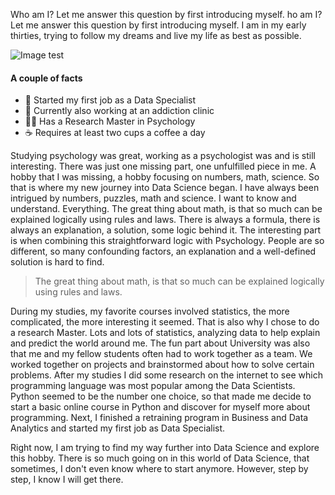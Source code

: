 Who am I? Let me answer this question by first introducing myself. ho am I? Let me answer this question by first introducing myself. I am in my early thirties, trying to follow my dreams and live my life as
              best as possible.

![Image test](/about/home-office.jpg)

#### A couple of facts

- 🧮 Started my first job as a Data Specialist
- 🧠 Currently also working at an addiction clinic
- 👩‍🎓 Has a Research Master in Psychology
- ☕️ Requires at least two cups a coffee a day

Studying psychology was great, working as a psychologist was and is still interesting. There was just one missing part, one unfulfilled piece in me. A hobby that I was missing, a hobby focusing on numbers, math, science. So that is where my new journey into Data Science began. I have always been intrigued by numbers, puzzles, math and science. I want to know and understand. Everything. The great thing about math, is that so much can be explained logically using rules and laws. There is always a formula, there is always an explanation, a solution, some logic behind it. The interesting part is when combining this straightforward logic with Psychology. People are so different, so many confounding factors, an explanation and a well-defined solution is hard to find.

> The great thing about math, is that so much can be explained logically using rules and laws.

During my studies, my favorite courses involved statistics, the more complicated, the more interesting it seemed. That is also why I chose to do a research Master. Lots and lots of statistics, analyzing data to help explain and predict the world around me. The fun part about University was also that me and my fellow students often had to work together as a team. We worked together on projects and brainstormed about how to solve certain problems. After my studies I did some research on the internet to see which programming language was most popular among the Data Scientists. Python seemed to be the number one choice, so that made me decide to start a basic online course in Python and discover for myself more about programming. Next, I finished a retraining program in Business and Data Analytics and started my first job as Data Specialist.

Right now, I am trying to find my way further into Data Science and explore this hobby. There is so much going on in this world of Data Science, that sometimes, I don't even know where to start anymore. However, step by step, I know I will get there.
